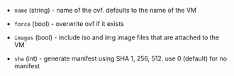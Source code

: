 <!-- Code generated from the comments of the ExportConfig struct in builder/vsphere/common/step_export.go; DO NOT EDIT MANUALLY -->

-   `name` (string) - name of the ovf. defaults to the name of the VM
    
-   `force` (bool) - overwrite ovf if it exists
    
-   `images` (bool) - include iso and img image files that are attached to the VM
    
-   `sha` (int) - generate manifest using SHA 1, 256, 512. use 0 (default) for no manifest
    